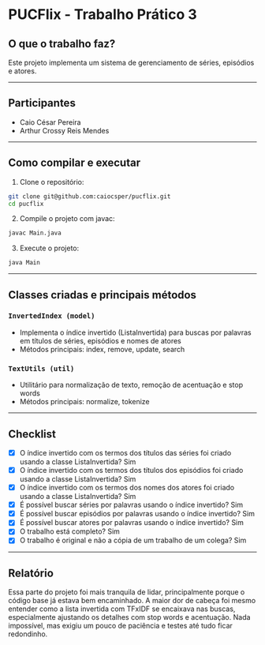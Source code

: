 # PUCFlix - Trabalho Prático 3

## O que o trabalho faz?

Este projeto implementa um sistema de gerenciamento de séries, episódios e atores.

---

## Participantes

- Caio César Pereira
- Arthur Crossy Reis Mendes

---

## Como compilar e executar

1. Clone o repositório:

```bash
git clone git@github.com:caiocsper/pucflix.git
cd pucflix
```

2. Compile o projeto com javac:

```bash
javac Main.java
```

3. Execute o projeto:

```bash
java Main
```

---

## Classes criadas e principais métodos

### `InvertedIndex (model)`

- Implementa o índice invertido (ListaInvertida) para buscas por palavras em títulos de séries, episódios e nomes de atores
- Métodos principais: index, remove, update, search

### `TextUtils (util)`

- Utilitário para normalização de texto, remoção de acentuação e stop words
- Métodos principais: normalize, tokenize

---

## Checklist

- [x] O índice invertido com os termos dos títulos das séries foi criado usando a classe ListaInvertida? Sim
- [x] O índice invertido com os termos dos títulos dos episódios foi criado usando a classe ListaInvertida? Sim
- [x] O índice invertido com os termos dos nomes dos atores foi criado usando a classe ListaInvertida? Sim
- [x] É possível buscar séries por palavras usando o índice invertido? Sim
- [x] É possível buscar episódios por palavras usando o índice invertido? Sim
- [x] É possível buscar atores por palavras usando o índice invertido? Sim
- [x] O trabalho está completo? Sim
- [x] O trabalho é original e não a cópia de um trabalho de um colega? Sim

---

## Relatório

Essa parte do projeto foi mais tranquila de lidar, principalmente porque o código base já estava bem encaminhado. A maior dor de cabeça foi mesmo entender como a lista invertida com TFxIDF se encaixava nas buscas, especialmente ajustando os detalhes com stop words e acentuação. Nada impossível, mas exigiu um pouco de paciência e testes até tudo ficar redondinho.
